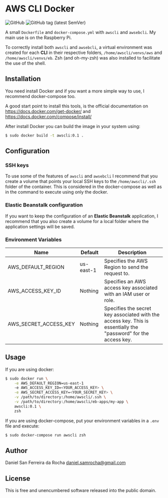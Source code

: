 # AWS CLI Docker

![GitHub](https://img.shields.io/github/license/danielsanfr/aws-cli-docker?logo=open-source-initiative&logoColor=white) ![GitHub tag (latest SemVer)](https://img.shields.io/github/v/tag/danielsanfr/aws-cli-docker?sort=semver)

A small `Dockerfile` and `docker-compose.yml` with `awscli` and `awsebcli`. My main use is on the Raspberry Pi.

To correctly install both `awscli` and `awsebcli`, a virtual environment was created for each **CLI** in their respective folders, `/home/awscli/venvs/aws` and `/home/awscli/venvs/eb`. Zsh (and oh-my-zsh) was also installed to facilitate the use of the shell.

## Installation

You need install Docker and if you want a more simple way to use, I recommend docker-compose too.

A good start point to install this tools, is the official documentation on https://docs.docker.com/get-docker/ and https://docs.docker.com/compose/install/

After install Docker you can build the image in your system using:

```bash
$ sudo docker build -t awscli:0.1 .
```

## Configuration

### SSH keys

To use some of the features of `awscli` and `awsebcli` I recommend that you create a volume that points your local SSH keys to the `/home/awscli/.ssh` folder of the container. This is considered in the docker-compose as well as in the command to execute using only the docker.

### Elastic Beanstalk configuration

If you want to keep the configuration of an **Elastic Beanstalk** application, I recommend that you also create a volume for a local folder where the application settings will be saved.

### Environment Variables

| Name                  | Default   | Description                                                  |
| --------------------- | --------- | ------------------------------------------------------------ |
| AWS_DEFAULT_REGION    | us-east-1 | Specifies the AWS Region to send the request to.             |
| AWS_ACCESS_KEY_ID     | Nothing   | Specifies an AWS access key associated with an IAM user or role. |
| AWS_SECRET_ACCESS_KEY | Nothing   | Specifies the secret key associated with the access key. This is essentially                                             the "password" for the access key. |

## Usage

If you are using docker:

```bash
$ sudo docker run \
    -e AWS_DEFAULT_REGION=us-east-1
    -e AWS_ACCESS_KEY_ID=<YOUR_ACCESS_KEY> \
    -e AWS_SECRET_ACCESS_KEY=<YOUR_SECRET_KEY> \
    -v /path/to/directory:/home/awscli/.ssh \
    -v /path/to/directory:/home/awscli/eb-apps/my-app \
    awscli:0.1 \
    zsh
```

If you are using docker-compose, put your environment variables in a `.env` file and execute:

```bash
$ sudo docker-compose run awscli zsh
```

## Author

Daniel San Ferreira da Rocha <daniel.samrocha@gmail.com>

## License

This is free and unencumbered software released into the public domain.